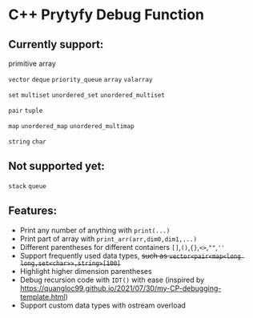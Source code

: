 # C++ Prytyfy Debug Function

## Currently support:

primitive array

`vector`
`deque`
`priority_queue`
`array`
`valarray`

`set`
`multiset`
`unordered_set`
`unordered_multiset`

`pair`
`tuple`

`map`
`unordered_map`
`unordered_multimap`

`string`
`char`

## Not supported yet:
`stack`
`queue`

## Features:
* Print any number of anything with `print(...)`
* Print part of array with `print_arr(arr,dim0,dim1,...)`
* Different parentheses for different containers `[]`,`()`,`{}`,`<>`,`""`,`''`
* Support frequently used data types, ~~such as `vector<pair<map<long long,set<char>>,string>[100]`~~
* Highlight higher dimension parentheses
* Debug recursion code with `IDT()` with ease (inspired by https://quangloc99.github.io/2021/07/30/my-CP-debugging-template.html)
* Support custom data types with ostream overload
